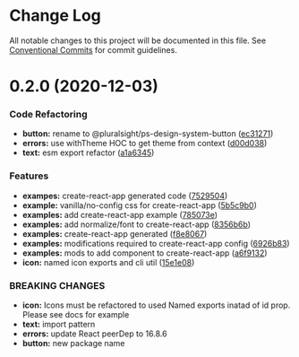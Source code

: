 # Change Log

All notable changes to this project will be documented in this file.
See [Conventional Commits](https://conventionalcommits.org) for commit guidelines.

# 0.2.0 (2020-12-03)


### Code Refactoring

* **button:** rename to @pluralsight/ps-design-system-button ([ec31271](https://github.com/pluralsight/design-system/commit/ec31271870bdc571cd4bfcf546577fe47a742dcc))
* **errors:** use withTheme HOC to get theme from context ([d00d038](https://github.com/pluralsight/design-system/commit/d00d038f0d9507800f871c1fcc15341d57366930))
* **text:** esm export refactor ([a1a6345](https://github.com/pluralsight/design-system/commit/a1a6345949d0e6098f11d3759f0dc86eead293fb))


### Features

* **exampes:** create-react-app generated code ([7529504](https://github.com/pluralsight/design-system/commit/7529504dbdef11afba00dfb3f095d59d2ea85d58))
* **example:** vanilla/no-config css for create-react-app ([5b5c9b0](https://github.com/pluralsight/design-system/commit/5b5c9b0e83fdefbe747726cd0af34cd825e26dcc))
* **examples:** add create-react-app example ([785073e](https://github.com/pluralsight/design-system/commit/785073e2652123b7988d1306de423e49bb677c14))
* **examples:** add normalize/font to create-react-app ([8356b6b](https://github.com/pluralsight/design-system/commit/8356b6be7939e6ff3b1223a1d92f21920967115f))
* **examples:** create-react-app generated ([f8e8067](https://github.com/pluralsight/design-system/commit/f8e80677567eee78cc65c3c36e90616477fde9ec))
* **examples:** modifications required to create-react-app config ([6926b83](https://github.com/pluralsight/design-system/commit/6926b83e1384b3471d0ade6f9869b0f1e9850729))
* **examples:** mods to add component to create-react-app ([a6f9132](https://github.com/pluralsight/design-system/commit/a6f9132771ce58bd14e5c4c510766fd04a7d4196))
* **icon:** named icon exports and cli util ([15e1e08](https://github.com/pluralsight/design-system/commit/15e1e08a8f04ac6a0aa2bf3cf78efeb412cd6dd6))


### BREAKING CHANGES

* **icon:** Icons must be refactored to used Named exports inatad of id prop. Please see docs for example
* **text:** import pattern
* **errors:** update React peerDep to 16.8.6
* **button:** new package name
